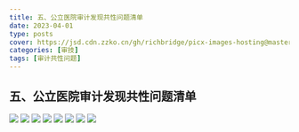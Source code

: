 ```yaml
---
title: 五、公立医院审计发现共性问题清单
date: 2023-04-01
type: posts
cover: https://jsd.cdn.zzko.cn/gh/richbridge/picx-images-hosting@master/thumbnail/audit.png
categories: [审技]
tags: [审计共性问题]
---
```

## 五、公立医院审计发现共性问题清单

![](https://img.richfan.site/audit/审计发现共性问题清单/五、公立医院审计发现共性问题清单/公立医院审计发现共性问题清单_页面_049.webp)
![](https://img.richfan.site/audit/审计发现共性问题清单/五、公立医院审计发现共性问题清单/公立医院审计发现共性问题清单_页面_050.webp)
![](https://img.richfan.site/audit/审计发现共性问题清单/五、公立医院审计发现共性问题清单/公立医院审计发现共性问题清单_页面_051.webp)
![](https://img.richfan.site/audit/审计发现共性问题清单/五、公立医院审计发现共性问题清单/公立医院审计发现共性问题清单_页面_052.webp)
![](https://img.richfan.site/audit/审计发现共性问题清单/五、公立医院审计发现共性问题清单/公立医院审计发现共性问题清单_页面_053.webp)
![](https://img.richfan.site/audit/审计发现共性问题清单/五、公立医院审计发现共性问题清单/公立医院审计发现共性问题清单_页面_054.webp)
![](https://img.richfan.site/audit/审计发现共性问题清单/五、公立医院审计发现共性问题清单/公立医院审计发现共性问题清单_页面_055.webp)
![](https://img.richfan.site/audit/审计发现共性问题清单/五、公立医院审计发现共性问题清单/公立医院审计发现共性问题清单_页面_056.webp)
